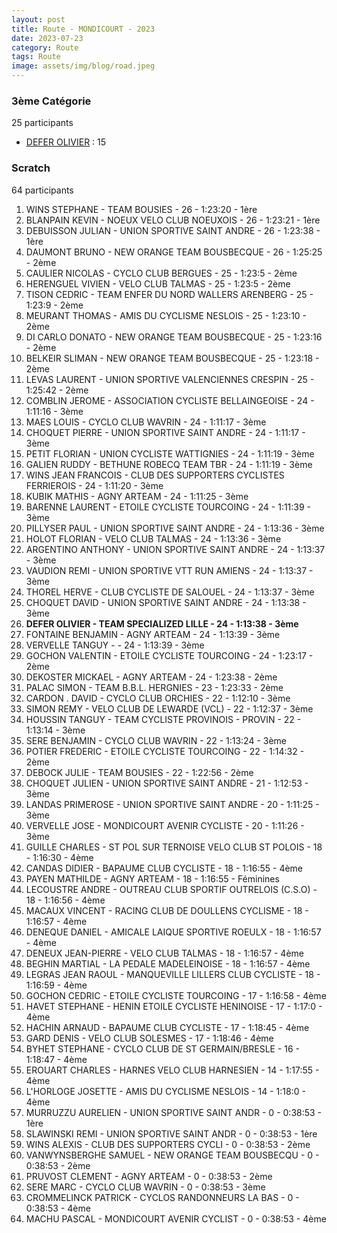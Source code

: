 ```yaml
---
layout: post
title: Route - MONDICOURT - 2023
date: 2023-07-23
category: Route
tags: Route
image: assets/img/blog/road.jpeg
---
```


### 3ème Catégorie
25 participants
- [DEFER OLIVIER](https://teamspecializedlille.github.io/works/deferolivier) : 15

### Scratch
64 participants
1. WINS STEPHANE - TEAM BOUSIES - 26 - 1:23:20 - 1ère
2. BLANPAIN KEVIN - NOEUX VELO CLUB NOEUXOIS - 26 - 1:23:21 - 1ère
3. DEBUISSON JULIAN - UNION SPORTIVE SAINT ANDRE - 26 - 1:23:38 - 1ère
4. DAUMONT BRUNO - NEW ORANGE TEAM BOUSBECQUE - 26 - 1:25:25 - 2ème
5. CAULIER NICOLAS - CYCLO CLUB BERGUES - 25 - 1:23:5 - 2ème
6. HERENGUEL VIVIEN - VELO CLUB TALMAS - 25 - 1:23:5 - 2ème
7. TISON CEDRIC - TEAM ENFER DU NORD WALLERS ARENBERG - 25 - 1:23:9 - 2ème
8. MEURANT THOMAS - AMIS DU CYCLISME NESLOIS - 25 - 1:23:10 - 2ème
9. DI CARLO DONATO - NEW ORANGE TEAM BOUSBECQUE - 25 - 1:23:16 - 2ème
10. BELKEIR SLIMAN - NEW ORANGE TEAM BOUSBECQUE - 25 - 1:23:18 - 2ème
11. LEVAS LAURENT - UNION SPORTIVE VALENCIENNES CRESPIN - 25 - 1:25:42 - 2ème
12. COMBLIN JEROME - ASSOCIATION CYCLISTE BELLAINGEOISE - 24 - 1:11:16 - 3ème
13. MAES LOUIS - CYCLO CLUB WAVRIN - 24 - 1:11:17 - 3ème
14. CHOQUET PIERRE - UNION SPORTIVE SAINT ANDRE - 24 - 1:11:17 - 3ème
15. PETIT FLORIAN - UNION CYCLISTE WATTIGNIES - 24 - 1:11:19 - 3ème
16. GALIEN RUDDY - BETHUNE ROBECQ TEAM TBR - 24 - 1:11:19 - 3ème
17. WINS JEAN FRANCOIS - CLUB DES SUPPORTERS CYCLISTES FERRIEROIS - 24 - 1:11:20 - 3ème
18. KUBIK MATHIS - AGNY ARTEAM - 24 - 1:11:25 - 3ème
19. BARENNE LAURENT - ETOILE CYCLISTE TOURCOING - 24 - 1:11:39 - 3ème
20. PILLYSER PAUL - UNION SPORTIVE SAINT ANDRE - 24 - 1:13:36 - 3ème
21. HOLOT FLORIAN - VELO CLUB TALMAS - 24 - 1:13:36 - 3ème
22. ARGENTINO ANTHONY - UNION SPORTIVE SAINT ANDRE - 24 - 1:13:37 - 3ème
23. VAUDION REMI - UNION SPORTIVE VTT RUN AMIENS - 24 - 1:13:37 - 3ème
24. THOREL HERVE - CLUB CYCLISTE DE SALOUEL - 24 - 1:13:37 - 3ème
25. CHOQUET DAVID - UNION SPORTIVE SAINT ANDRE - 24 - 1:13:38 - 3ème
26. **DEFER OLIVIER - TEAM SPECIALIZED LILLE - 24 - 1:13:38 - 3ème**
27. FONTAINE BENJAMIN - AGNY ARTEAM - 24 - 1:13:39 - 3ème
28. VERVELLE TANGUY -  - 24 - 1:13:39 - 3ème
29. GOCHON VALENTIN - ETOILE CYCLISTE TOURCOING - 24 - 1:23:17 - 2ème
30. DEKOSTER MICKAEL - AGNY ARTEAM - 24 - 1:23:38 - 2ème
31. PALAC SIMON - TEAM B.B.L. HERGNIES - 23 - 1:23:33 - 2ème
32. CARDON . DAVID - CYCLO CLUB ORCHIES - 22 - 1:12:10 - 3ème
33. SIMON REMY - VELO CLUB DE LEWARDE (VCL) - 22 - 1:12:37 - 3ème
34. HOUSSIN TANGUY - TEAM CYCLISTE PROVINOIS - PROVIN - 22 - 1:13:14 - 3ème
35. SERE BENJAMIN - CYCLO CLUB WAVRIN - 22 - 1:13:24 - 3ème
36. POTIER FREDERIC - ETOILE CYCLISTE TOURCOING - 22 - 1:14:32 - 2ème
37. DEBOCK JULIE - TEAM BOUSIES - 22 - 1:22:56 - 2ème
38. CHOQUET JULIEN - UNION SPORTIVE SAINT ANDRE - 21 - 1:12:53 - 3ème
39. LANDAS PRIMEROSE - UNION SPORTIVE SAINT ANDRE - 20 - 1:11:25 - 3ème
40. VERVELLE JOSE - MONDICOURT AVENIR CYCLISTE - 20 - 1:11:26 - 3ème
41. GUILLE CHARLES - ST POL SUR TERNOISE VELO CLUB ST POLOIS - 18 - 1:16:30 - 4ème
42. CANDAS DIDIER - BAPAUME CLUB CYCLISTE - 18 - 1:16:55 - 4ème
43. PAYEN MATHILDE - AGNY ARTEAM - 18 - 1:16:55 - Féminines
44. LECOUSTRE ANDRE - OUTREAU CLUB SPORTIF OUTRELOIS (C.S.O) - 18 - 1:16:56 - 4ème
45. MACAUX VINCENT - RACING CLUB DE DOULLENS CYCLISME - 18 - 1:16:57 - 4ème
46. DENEQUE DANIEL - AMICALE LAIQUE SPORTIVE  ROEULX - 18 - 1:16:57 - 4ème
47. DENEUX JEAN-PIERRE - VELO CLUB TALMAS - 18 - 1:16:57 - 4ème
48. BEGHIN MARTIAL - LA PEDALE MADELEINOISE - 18 - 1:16:57 - 4ème
49. LEGRAS JEAN RAOUL - MANQUEVILLE LILLERS CLUB CYCLISTE - 18 - 1:16:59 - 4ème
50. GOCHON CEDRIC - ETOILE CYCLISTE TOURCOING - 17 - 1:16:58 - 4ème
51. HAVET STEPHANE - HENIN ETOILE CYCLISTE HENINOISE - 17 - 1:17:0 - 4ème
52. HACHIN ARNAUD - BAPAUME CLUB CYCLISTE - 17 - 1:18:45 - 4ème
53. GARD DENIS - VELO CLUB SOLESMES - 17 - 1:18:46 - 4ème
54. BYHET STEPHANE - CYCLO CLUB DE ST GERMAIN/BRESLE - 16 - 1:18:47 - 4ème
55. EROUART CHARLES - HARNES VELO CLUB HARNESIEN - 14 - 1:17:55 - 4ème
56. L'HORLOGE JOSETTE - AMIS DU CYCLISME NESLOIS - 14 - 1:18:0 - 4ème
57. MURRUZZU AURELIEN - UNION SPORTIVE SAINT ANDR - 0 - 0:38:53 - 1ère
58. SLAWINSKI REMI - UNION SPORTIVE SAINT ANDR - 0 - 0:38:53 - 1ère
59. WINS ALEXIS - CLUB DES SUPPORTERS CYCLI - 0 - 0:38:53 - 2ème
60. VANWYNSBERGHE SAMUEL - NEW ORANGE TEAM BOUSBECQU - 0 - 0:38:53 - 2ème
61. PRUVOST CLEMENT - AGNY ARTEAM - 0 - 0:38:53 - 2ème
62. SERE MARC - CYCLO CLUB WAVRIN - 0 - 0:38:53 - 3ème
63. CROMMELINCK PATRICK - CYCLOS RANDONNEURS LA BAS - 0 - 0:38:53 - 4ème
64. MACHU PASCAL - MONDICOURT AVENIR CYCLIST - 0 - 0:38:53 - 4ème
